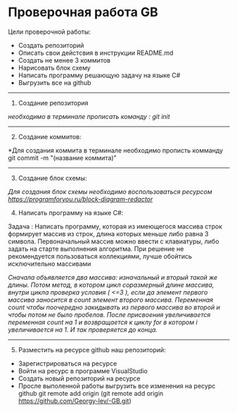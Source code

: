 # Проверочная работа GB

Цели проверочной работы:
* Создать репозиторий
* Описать свои дейстсвия в инструкции README.md 
* Создать не менее 3 коммитов
* Нарисовать блок схему 
* Написать программу решающую задачу на языке C#
* Выгрузить все на github
______ 
1. Создание репозитория

*необходимо в терминале прописать команду : git init*
______ 

2. Создание коммитов:

*Для создания коммита в терминале необходимо прописть комманду git commit -m "(название коммита)"
______ 

3. Создание блок схемы:

*Для создания блок схемы необходимо воспользоваться ресурсом https://programforyou.ru/block-diagram-redactor*

4. Написать программу на языке C#:

Задача :
Написать программу, которая из имеющегося массива строк формирует массив из строк, длина которых меньше либо равна 3 символа. Первоначальный массив можно ввести с клавиатуры, либо задать на старте выполнения алгоритма. При решение не рекомендуется пользоваться коллекциями, лучше обойтись исключительно массивами

*Сначала объявляется два массива: изначальный и вторый такой же длины. Потом метод, в котором цикл соразмерный длине массива, внутри цикла проверка условия ( <=3 ), если да элемент первого массива заносится в count элемент второго массива. Переменная count чтобы поочередно закидывать из первого массива во второй и чтобы потом не было пробелов. После присвоения увеличивается переменная count на 1 и возвращается к циклу for в котором i увеличивается на 1. И так проверяется до конца.*

_____

5. Разместить на ресурсе github наш репозиторий:
* Зарегистрироваться на ресурсе
* Войти на ресурс в программе VisualStudio
* Создать новый репозиторий на ресурсе 
* Просле выполенной работы выгрузить все изменения на ресурс github git remote add origin (git remote add origin https://github.com/Georgy-lev/-GB.git)




